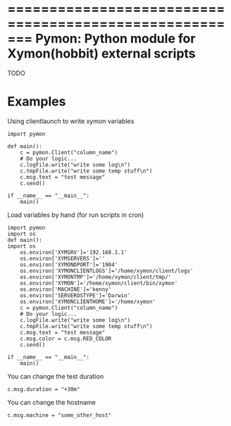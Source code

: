 =======================================================
Pymon: Python module for Xymon(hobbit) external scripts
=======================================================

TODO

Examples
========
Using clientlaunch to write xymon variables
```
import pymon

def main():
    c = pymon.Client("column_name")
    # Do your logic...
    c.logFile.write("write some log\n")
    c.tmpFile.write("write some temp stuff\n")
    c.msg.text = "test message"
    c.send()

if __name__ == "__main__":
    main()
```

Load variables by hand (for run scripts in cron)
```
import pymon
import os
def main():
import os
    os.environ['XYMSRV']='192.168.1.1'
    os.environ['XYMSERVERS']=''
    os.environ['XYMONDPORT']='1984'
    os.environ['XYMONCLIENTLOGS']='/home/xymon/client/logs'
    os.environ['XYMONTMP']='/home/xymon/client/tmp/'
    os.environ['XYMON']='/home/xymon/client/bin/xymon'
    os.environ['MACHINE']='kenny'
    os.environ['SERVEROSTYPE']='Darwin'
    os.environ['XYMONCLIENTHOME']='/home/xymon'
    c = pymon.Client("column_name")
    # Do your logic...
    c.logFile.write("write some log\n")
    c.tmpFile.write("write some temp stuff\n")
    c.msg.text = "test message"
    c.msg.color = c.msg.RED_COLOR
    c.send()

if __name__ == "__main__":
    main()
```

You can change the test duration
```
c.msg.duration = "+30m"
```

You can change the hostname
```
c.msg.machine = "some_other_host"
```
